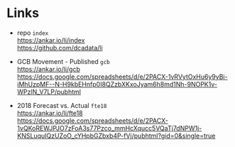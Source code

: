# Links

* repo `index`  
  https://ankar.io/li/index  
  https://github.com/dcadata/li

* GCB Movement - Published `gcb`  
  https://ankar.io/li/gcb  
  https://docs.google.com/spreadsheets/d/e/2PACX-1vRVytOxHu6y9yBi-iMhUzpMF--N-H9kbEHnfp0I8QZzbXKxoJyam6h8md1Nh-9NOPK1v-WPzlN_V7LP/pubhtml

* 2018 Forecast vs. Actual `fte18`  
  https://ankar.io/li/fte18  
  https://docs.google.com/spreadsheets/d/e/2PACX-1vQKoREWJPJO7zFoA3s77Pzco_mmHcXqucc5VQaTj7dNPW1j-KNSLuquIQzUZoO_cYHpbGZbxb4P-fVj/pubhtml?gid=0&single=true